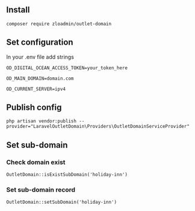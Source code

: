 ## Install 
`composer require zloadmin/outlet-domain`

## Set configuration
In your .env file add strings

`OD_DIGITAL_OCEAN_ACCESS_TOKEN=your_token_here`

`OD_MAIN_DOMAIN=domain.com`

`OD_CURRENT_SERVER=ipv4`

## Publish config
`php artisan vendor:publish --provider="LaravelOutletDomain\Providers\OutletDomainServiceProvider"`

## Set sub-domain
### Check domain exist
`OutletDomain::isExistSubDomain('holiday-inn')`

### Set sub-domain record
`OutletDomain::setSubDomain('holiday-inn')`

